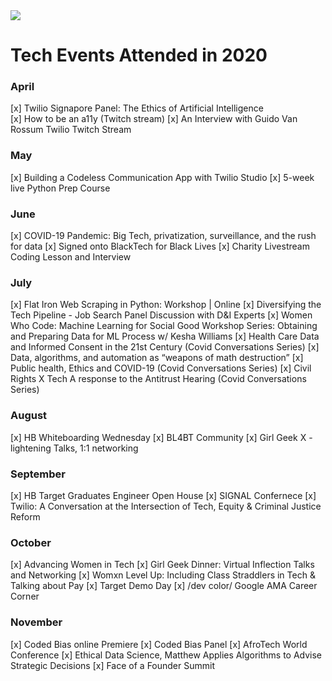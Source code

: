 <img src="https://i.ibb.co/vLWHMfQ/abitmoji.jpg">




# Tech Events Attended in 2020

### April

[x] 	Twilio Signapore Panel: The Ethics of Artificial Intelligence  
[x]	How to be an a11y (Twitch stream)
[x]	An Interview with Guido Van Rossum Twilio Twitch Stream

### May	

[x] 	Building a Codeless Communication App with Twilio Studio
[x] 	5-week live Python Prep Course 

### June	
[x]	COVID-19 Pandemic: Big Tech, privatization, surveillance, and the rush for data
[x]	Signed onto BlackTech for Black Lives
[x]	Charity Livestream Coding Lesson and Interview

### July	
[x]	Flat Iron Web Scraping in Python: Workshop | Online
[x]	Diversifying the Tech Pipeline - Job Search Panel Discussion with D&I Experts
[x]	Women Who Code: Machine Learning for Social Good Workshop Series: Obtaining and Preparing Data for ML Process w/ Kesha Williams
[x]	Health Care Data and Informed Consent in the 21st Century (Covid Conversations Series) 
[x]	Data, algorithms, and automation as “weapons of math destruction”
[x]	Public health, Ethics and COVID-19  (Covid Conversations Series) 
[x]	Civil Rights X Tech A response to the Antitrust Hearing  (Covid Conversations Series) 

### August	
[x]  	HB Whiteboarding Wednesday
[x]  	BL4BT Community
[x]	Girl Geek X - lightening Talks, 1:1 networking

### September
[x]  	HB Target Graduates Engineer Open House
[x]	SIGNAL Confernece 
[x]	Twilio: A Conversation at the Intersection of Tech, Equity & Criminal Justice Reform

### October
[x]	Advancing Women in Tech
[x]	Girl Geek Dinner: Virtual Inflection Talks and Networking 
[x]	Womxn Level Up: Including Class Straddlers in Tech & Talking about Pay
[x]	Target Demo Day
[x]	/dev color/ Google AMA Career Corner

### November
[x]	Coded Bias online Premiere 
[x]	Coded Bias Panel
[x]	AfroTech World Conference
[x]	Ethical Data Science, Matthew Applies Algorithms to Advise Strategic Decisions
[x]	Face of a Founder Summit
	
